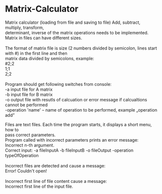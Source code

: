 # Matrix-Calculator

Matrix calculator (loading from file and saving to file) Add, subtract, multiply, transform, <br />
determinant, inverse of the matrix operations needs to be implemented. Matrix in files can have different sizes. <br /> <br />
The format of matrix file is size (2 numbers divided by semicolon, lines start with #) in the first line and then <br />
matrix data divided by semicolons, example:<br />
#2;2 <br />
1;1 <br />
2;2 <br /> <br />
Program should get following switches from console: <br />
-a input file for A matrix <br />
-b input file for B matrix <br />
-o output file with resutls of calcuation or error message if calcualtions cannot be performed <br />
-operation 'name' – name of operation to be performed, example „operation add” <br />

Files are text files. Each time the program starts, it displays a short menu, how to <br />
pass correct parameters. <br />
Program called with incorrect parameters prints an error message: <br />
Incorrect n-th argument.  <br />
Correct input: -a fileInputA -b fileInputB -o fileOutput -operation typeOfOperation <br /> <br />
Incorrect files are detected and cause a message: <br />
Error! Couldn't open! <br /> <br />
Incorrect first line of file content cause a message: <br />
Incorrect first line of the input file. <br />
